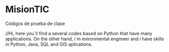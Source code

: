 # MisionTIC
Códigos de prueba de clase

//Hi, here you´ll find a several codes based on Python that have many applications. 
On the other hand, i´m evironmental engineer and i have skills in Python, Java, SQL and GIS aplications.
